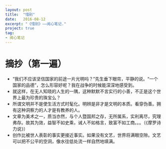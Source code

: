 ```yaml
---
layout: post
title:  "惜别"
date:   2016-08-12
excerpt: "《惜别》——阅心笔记."
project: true
tag:
- 阅心笔记 
---
```

# 摘抄（第一遍）

* “我们不应该坚信国家的前途一片光明吗？”先生垂下眼帘，平静的说。“一个国家的品德”，怎么形容好呢？我在战争的时候能深深地感受到。
* 就这样，在无人知晓的人生的一隅，这种默默不言实行的小善，不正是这个世界上最为珍贵的珠宝么？
* 所谓文明并不是使生活方式时髦化。明辨是非才是文明的本质。看穿伪善。拥有这种洞察力的人才是有教养的人。
* 文章为美术之一，质当亦然，与个人暨国邦之存，无所属系，实利离尽，究理弗存。故其为效，益智不如史乘，诫人不如格言，致富不如工商。。。（《摩罗诗力说》）
* 创作比被世人表彰的事实更接近事实。如果没有文艺，世界将满眼空隙。文艺可以把不公平的空洞，像水往低处流一样自然地填满。
